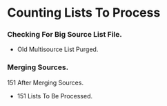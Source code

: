 # Counting Lists To Process

### Checking For Big Source List File.
* Old Multisource List Purged.
### Merging Sources.
151 After Merging Sources.
* 151 Lists To Be Processed.
